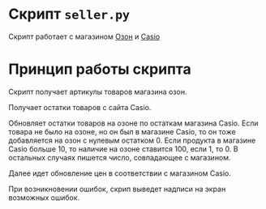# Скрипт `seller.py` 

 Скрипт работает с магазином [Озон](https://www.ozon.ru) и [Casio](https://timeworld.ru/)
# Принцип работы скрипта

Скрипт получает артикулы товаров магазина озон.

Получает остатки товаров с сайта Casio.

Обновляет остатки товаров на озоне по остаткам магазина Casio. Если товара не было на озоне, но он был в магазине Casio, то он тоже добавляется на озон с нулевым остатком 0. Если продукта в магазине Casio больше 10, то наличие на озоне ставится 100, если 1, то 0. В остальных случаях пишется число, совпадающее с магазином. 

Далее идет обновление цен в соответствии с магазином Casio.

При возникновении ошибок, скрип выведет надписи на экран возможных ошибок.

